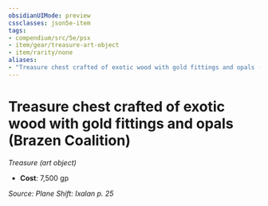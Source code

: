 ```yaml
---
obsidianUIMode: preview
cssclasses: json5e-item
tags:
- compendium/src/5e/psx
- item/gear/treasure-art-object
- item/rarity/none
aliases: 
- "Treasure chest crafted of exotic wood with gold fittings and opals (Brazen Coalition)"
---
```

# Treasure chest crafted of exotic wood with gold fittings and opals (Brazen Coalition)
*Treasure (art object)*  

- **Cost**: 7,500 gp

*Source: Plane Shift: Ixalan p. 25*